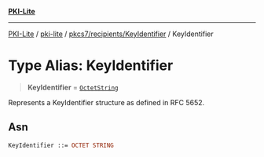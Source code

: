 [**PKI-Lite**](../../../../../README.md)

---

[PKI-Lite](../../../../../README.md) / [pki-lite](../../../../README.md) / [pkcs7/recipients/KeyIdentifier](../README.md) / KeyIdentifier

# Type Alias: KeyIdentifier

> **KeyIdentifier** = [`OctetString`](../../../../asn1/OctetString/classes/OctetString.md)

Represents a KeyIdentifier structure as defined in RFC 5652.

## Asn

```asn
KeyIdentifier ::= OCTET STRING
```
